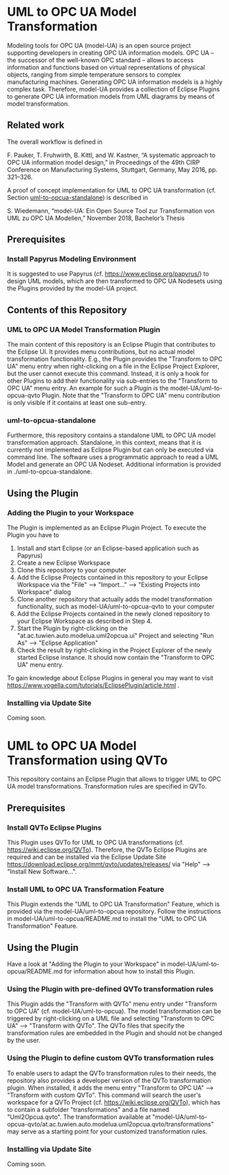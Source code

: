 # UML to OPC UA Model Transformation

Modeling tools for OPC UA (model-UA) is an open source project supporting developers in creating OPC UA information models. OPC UA – the successor of the well-known OPC standard – allows to access information and functions based on virtual representations of physical objects, ranging from simple temperature sensors to complex manufacturing machines. Generating OPC UA information models is a highly complex task. Therefore, model-UA provides a collection of Eclipse Plugins to generate OPC UA information models from UML diagrams by means of model transformation.

## Related work

The overall workflow is defined in 

F. Pauker, T. Fruhwirth, B. Kittl, and W. Kastner, “A systematic approach
to OPC UA information model design,” in Proceedings of the 49th CIRP
Conference on Manufacturing Systems, Stuttgart, Germany, May 2016,
pp. 321–326.

A proof of concept implementation for UML to OPC UA transformation (cf. Section [uml-to-opcua-standalone](#uml-to-opcua-standalone)) is described in

S. Wiedemann, “model-UA: Ein Open Source Tool zur Transformation
von UML zu OPC UA Modellen,” November 2018, Bachelor’s Thesis

## Prerequisites

### Install Papyrus Modeling Environment

It is suggested to use Papyrus (cf. https://www.eclipse.org/papyrus/) to design UML models, which are then transformed to OPC UA Nodesets using the Plugins provided by the model-UA project.

## Contents of this Repository

### UML to OPC UA Model Transformation Plugin

The main content of this repository is an Eclipse Plugin that contributes to the Eclipse UI. It provides menu contributions, but no actual model transformation functionality. E.g., the Plugin provides the "Transform to OPC UA" menu entry when right-clicking on a file in the Eclipse Project Explorer, but the user cannot execute this command. Instead, it is only a hook for other Plugins to add their functionality via sub-entries to the "Transform to OPC UA" menu entry. An example for such a Plugin is the model-UA/uml-to-opcua-qvto Plugin. Note that the "Transform to OPC UA" menu contribution is only visible if it contains at least one sub-entry.

### uml-to-opcua-standalone

Furthermore, this repository contains a standalone UML to OPC UA model transformation approach. Standalone, in this context, means that it is currently not implemented as Eclipse Plugin but can only be executed via command line. The software uses a programmatic approach to read a UML Model and generate an OPC UA Nodeset. Additional information is provided in ./uml-to-opcua-standalone.

## Using the Plugin

### Adding the Plugin to your Workspace

The Plugin is implemented as an Eclipse Plugin Project. To execute the Plugin you have to

1. Install and start Eclipse (or an Eclipse-based application such as Papyrus)
2. Create a new Eclipse Workspace
3. Clone this repository to your computer
4. Add the Eclipse Projects contained in this repository to your Eclipse Workspace via the "File" --> "Import..." --> "Existing Projects into Workspace" dialog
5. Clone another repository that actually adds the model transformation functionality, such as model-UA/uml-to-opcua-qvto to your computer
6. Add the Eclipse Projects contained in the newly cloned repository to your Eclipse Workspace as described in Step 4.
7. Start the Plugin by right-clicking on the "at.ac.tuwien.auto.modelua.uml2opcua.ui" Project and selecting "Run As" --> "Eclipse Application"
8. Check the result by right-clicking in the Project Explorer of the newly started Eclipse instance. It should now contain the "Transform to OPC UA" menu entry.

To gain knowledge about Eclipse Plugins in general you may want to visit https://www.vogella.com/tutorials/EclipsePlugin/article.html .

### Installing via Update Site

Coming soon.

# UML to OPC UA Model Transformation using QVTo

This repository contains an Eclipse Plugin that allows to trigger UML to OPC UA model transformations. Transformation rules are specified in QVTo.

## Prerequisites

### Install QVTo Eclipse Plugins

This Plugin uses QVTo for UML to OPC UA transformations (cf. https://wiki.eclipse.org/QVTo). Therefore, the QVTo Eclipse Plugins are required and can be installed via the Eclipse Update Site https://download.eclipse.org/mmt/qvto/updates/releases/ via "Help" --> "Install New Software...".

### Install UML to OPC UA Transformation Feature

This Plugin extends the "UML to OPC UA Transformation" Feature, which is provided via the model-UA/uml-to-opcua repository. Follow the instructions in model-UA/uml-to-opcua/README.md to install the "UML to OPC UA Transformation" Feature.

## Using the Plugin 

Have a look at "Adding the Plugin to your Workspace" in model-UA/uml-to-opcua/README.md for information about how to install this Plugin.

### Using the Plugin with pre-defined QVTo transformation rules

This Plugin adds the "Transform with QVTo" menu entry under "Transform to OPC UA" (cf. model-UA/uml-to-opcua). The model transformation can be triggered by right-clicking on a UML file and selecting "Transform to OPC UA" --> "Transform with QVTo". The QVTo files that specify the transformation rules are embedded in the Plugin and should not be changed by the user.

### Using the Plugin to define custom QVTo transformation rules

To enable users to adapt the QVTo transformation rules to their needs, the repository also provides a developer version of the QVTo transformation plugin. When installed, it adds the menu entry "Transform to OPC UA" --> "Transform with custom QVTo". This command will search the user's workspace for a QVTo Project (cf. https://wiki.eclipse.org/QVTo), which has to contain a subfolder "transformations" and a file named "Uml2Opcua.qvto". The transformation available at "model-UA/uml-to-opcua-qvto/at.ac.tuwien.auto.modelua.uml2opcua.qvto/transformations" may serve as a starting point for your customized transformation rules.

### Installing via Update Site

Coming soon.

